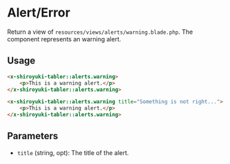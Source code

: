 # Alert/Error
Return a view of `resources/views/alerts/warning.blade.php`. The component represents an warning alert.

## Usage
```html
<x-shiroyuki-tabler::alerts.warning>
    <p>This is a warning alert.</p>
</x-shiroyuki-tabler::alerts.warning>

<x-shiroyuki-tabler::alerts.warning title="Something is not right...">
    <p>This is a warning alert.</p>
</x-shiroyuki-tabler::alerts.warning>
```

## Parameters
- `title` (string, opt): The title of the alert.